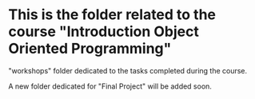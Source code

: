 # This is the folder related to the course "Introduction Object Oriented Programming"
"workshops" folder dedicated to the tasks completed during the course.

A new folder dedicated for "Final Project" will be added soon.

